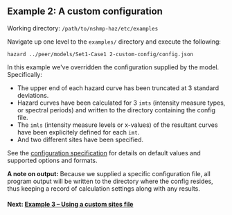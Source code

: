 Example 2: A custom configuration
-------------------------------

Working directory: `/path/to/nshmp-haz/etc/examples`

Navigate up one level to the `examples/` directory and execute the following:

```Shell
hazard ../peer/models/Set1-Case1 2-custom-config/config.json
```

In this example we've overridden the configuration supplied by the model. Specifically:

* The upper end of each hazard curve has been truncated at 3 standard deviations.
* Hazard curves have been calculated for 3 `imts` (intensity measure types, or spectral periods) and written to the directory containing the config file.
* The `imls` (intensity measure levels or x-values) of the resultant curves have been explicitely defined for each `imt`.
* And two different sites have been specified.

See the [configuration specification](https://github.com/usgs/nshmp-haz/wiki/Configuration) for details on default values and supported options and formats.

**A note on output:** Because we supplied a specific configuration file, all program output will be written to the directory where the config resides, thus keeping a record of calculation settings along with any results.

#### Next: [Example 3 – Using a custom sites file](../3-sites-file)
